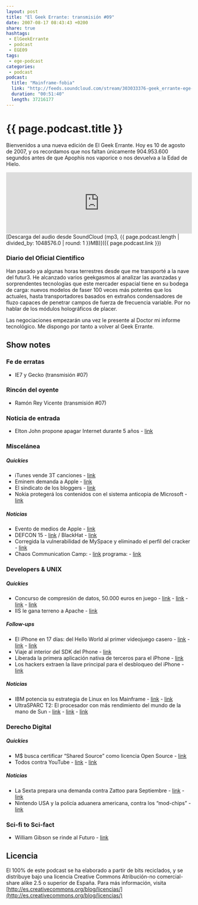 ```yaml
---
layout: post
title: "El Geek Errante: transmisión #09"
date: 2007-08-17 08:43:43 +0200
share: true
hashtags:
 - ElGeekErrante
 - podcast
 - EGE09
tags:
 - ege-podcast
categories:
 - podcast
podcast:
  title: "Mainframe-fobia"
  link: "http://feeds.soundcloud.com/stream/303033376-geek_errante-ege-podcast-ep09.mp3"
  duration: "00:51:40"
  length: 37216177
---
```


# {{ page.podcast.title }}
Bienvenidos a una nueva edición de El Geek Errante. Hoy es 10 de agosto de 2007, y os recordamos que nos faltan únicamente 904.953.600 segundos antes de que Apophis nos vaporice o nos devuelva a la Edad de Hielo.

<iframe width="100%" height="166" scrolling="no" frameborder="no" src="https://w.soundcloud.com/player/?url=https%3A//api.soundcloud.com/tracks/303033376&amp;color=ff5500&amp;auto_play=false&amp;hide_related=false&amp;show_comments=true&amp;show_user=true&amp;show_reposts=false"></iframe>
[Descarga del audio desde SoundCloud (mp3, {{ page.podcast.length | divided_by: 1048576.0 | round: 1 }}MB)]({{ page.podcast.link }})

### Diario del Oficial Científico
Han pasado ya algunas horas terrestres desde que me transporté a la nave del futur3. He alcanzado varios geekgasmos al analizar las avanzadas y sorprendentes tecnologías que este mercader espacial tiene en su bodega de carga: nuevos modelos de faser 100 veces más potentes que los actuales, hasta transportadores basados en extraños condensadores de fluzo capaces de penetrar campos de fuerza de frecuencia variable. Por no hablar de los módulos holográficos de placer.

Las negociaciones empezarán una vez le presente al Doctor mi informe tecnológico. Me dispongo por tanto a volver al Geek Errante.

## Show notes

### Fe de erratas
- IE7 y Gecko (transmisión #07)

### Rincón del oyente
- Ramón Rey Vicente (transmisión #07)

### Noticia de entrada
- Elton John propone apagar Internet durante 5 años - [link](http://www.elmundo.es/elmundo/2007/08/02/rockandblog/1186070710.html)

### Miscelánea

##### Quickies
- iTunes vende 3T canciones - [link](http://www.apple.com/pr/library/2007/07/31iTunes-Store-Tops-Three-Billion-Songs.html)
- Eminem demanda a Apple - [link](http://www.theregister.co.uk/2007/07/31/eminem_sues_apple_again/)
- El sindicato de los bloggers - [link](http://www.nbcnews.com/id/20136904/)
- Nokia protegerá los contenidos con el sistema anticopia de Microsoft - [link](http://tecnologia.elpais.com/tecnologia/2007/08/06/actualidad/1186388881_850215.html)

##### Noticias
- Evento de medios de Apple - [link](http://www.macrumors.com/2007/08/06/live-coverage-of-the-apple-media-event/)
- DEFCON 15 - [link](http://web.archive.org/web/20071030132600/http://www.defcon.org/) / BlackHat - [link](http://web.archive.org/web/20071019015301/http://www.blackhat.com/)
- Corregida la vulnerabilidad de MySpace y eliminado el perfil del cracker - [link](http://web.archive.org/web/20070828071825/http://www.physorg.com/news105591876.html)
- Chaos Communication Camp: - [link](https://events.ccc.de/camp/2007/Intro/) programa: - [link](https://events.ccc.de/camp/2007/Fahrplan/)

### Developers & UNIX

##### Quickies
- Concurso de compresión de datos, 50.000 euros en juego - [link](http://prize.hutter1.net/) - [link](https://en.wikipedia.org/wiki/Hutter_Prize) - [link](http://cs.fit.edu/~mmahoney/compression/#paq8) - [link](https://en.wikipedia.org/wiki/PAQ)
- IIS le gana terreno a Apache - [link](https://news.netcraft.com/archives/2007/10/11/october_2007_web_server_survey.html)

##### Follow-ups
- El iPhone en 17 días: del Hello World al primer videojuego casero - [link](http://es.engadget.com/2007/07/20/hello-world-se-convierte-en-la-primera-aplicacion-de-terceros/) - [link](http://es.engadget.com/2007/08/06/aparece-el-primer-juego-casero-para-el-iphone/) - [link](http://web.archive.org/web/20071011051141/http://community.salesforce.com/sforce/board/message?board.id=mac&message.id=104)
- Viaje al interior del SDK del Phone - [link](https://www.engadget.com/2007/08/03/journeys-inside-the-iphones-sdk/)
- Liberada la primera aplicación nativa de terceros para el iPhone - [link](https://tech.slashdot.org/story/07/08/03/210209/first-third-party-native-iphone-application-released)
- Los hackers extraen la llave principal para el desbloqueo del iPhone - [link](http://gizmodo.com/286102/hackers-extract-main-key-to-iphone-unlocking-freedom-closer-than-ever)

##### Noticias
- IBM potencia su estrategia de Linux en los Mainframe - [link](https://en.wikipedia.org/wiki/Mainframe_computer) - [link](http://www-03.ibm.com/systems/z/os/linux/)
- UltraSPARC T2: El procesador con más rendimiento del mundo de la mano de Sun - [link](http://www.theregister.co.uk/2007/08/06/niagaraii_out_sun/) - [link](http://web.archive.org/web/20071020050729/http://www.sun.com/aboutsun/pr/2007-08/sunflash.20070807.1.xml) - [link](http://web.archive.org/web/20071012125555/http://makezine.com/blog/archive/2007/08/suns_new_sparc_gpld_open.html?CMP=OTC-0D6B48984890)

### Derecho Digital

##### Quickies
- M$ busca certificar “Shared Source” como licencia Open Source - [link](https://news.slashdot.org/story/07/07/29/1829238/microsoft-seeks-open-source-certification)
- Todos contra YouTube - [link](http://web.archive.org/web/20071011151446/http://physorg.com/news105646064.html) - [link](http://tecnologia.elpais.com/tecnologia/2007/08/07/actualidad/1186475280_850215.html)

##### Noticias
- La Sexta prepara una demanda contra Zattoo para Septiembre - [link](http://cincodias.com/cincodias/2007/08/06/empresas/1186407579_850215.html) - [link](http://www.error500.net/cadenas-television-contra-zattoo/)
- Nintendo USA y la policía aduanera americana, contra los “mod-chips” - [link](https://www.engadget.com/2007/08/02/nintendo-teams-up-with-customs-to-crack-down-on-wii-modders/)

### Sci-fi to Sci-fact
- William Gibson se rinde al Futuro - [link](https://slashdot.org/story/07/08/06/1848220/william-gibson-gives-up-on-the-future)

## Licencia
El 100% de este podcast se ha elaborado a partir de bits reciclados, y se distribuye bajo una licencia Creative Commons Atribución-no comercial-share alike 2.5 o superior de España. Para más información, visita [http://es.creativecommons.org/blog/licencias/](http://es.creativecommons.org/blog/licencias/)

